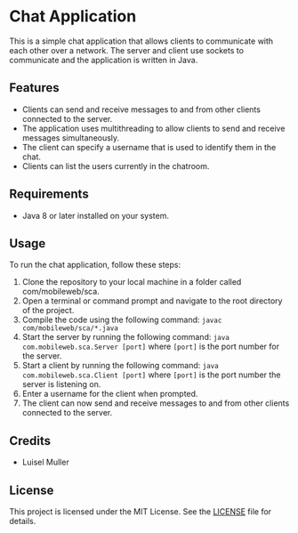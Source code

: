 # Chat Application

This is a simple chat application that allows clients to communicate with each other over a network. The server and client use sockets to communicate and the application is written in Java.

## Features

- Clients can send and receive messages to and from other clients connected to the server.
- The application uses multithreading to allow clients to send and receive messages simultaneously.
- The client can specify a username that is used to identify them in the chat.
- Clients can list the users currently in the chatroom.

## Requirements

- Java 8 or later installed on your system.

## Usage

To run the chat application, follow these steps:

1. Clone the repository to your local machine in a folder called com/mobileweb/sca.
2. Open a terminal or command prompt and navigate to the root directory of the project.
3. Compile the code using the following command:
```javac com/mobileweb/sca/*.java```
4. Start the server by running the following command:
```java com.mobileweb.sca.Server [port]```
where `[port]` is the port number for the server.
5. Start a client by running the following command:
```java com.mobileweb.sca.Client [port]```
where `[port]` is the port number the server is listening on.
6. Enter a username for the client when prompted.
7. The client can now send and receive messages to and from other clients connected to the server.

## Credits

- Luisel Muller

## License

This project is licensed under the MIT License. See the [LICENSE](LICENSE) file for details.
